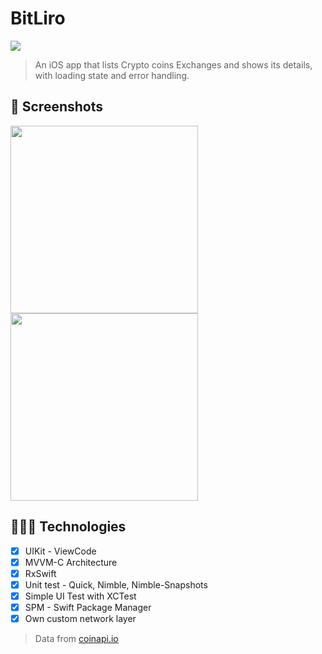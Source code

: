 # BitLiro

<img src="https://img.shields.io/badge/Swift-FA7343?style=for-the-badge&logo=swift&logoColor=white">

> An iOS app that lists Crypto coins Exchanges and shows its details, with loading state and error handling. 

## 📱 Screenshots

<img width="300" src="https://github.com/marcos1262/poly-token/blob/main/screenshot1.png">        <img width="300" src="https://github.com/marcos1262/poly-token/blob/main/screenshot2.png">

## 👩🏾‍💻 Technologies
- [x] UIKit - ViewCode
- [x] MVVM-C Architecture
- [x] RxSwift
- [x] Unit test - Quick, Nimble, Nimble-Snapshots
- [x] Simple UI Test with XCTest
- [x] SPM - Swift Package Manager
- [x] Own custom network layer

> Data from [coinapi.io](https://docs.coinapi.io/?shell#list-all-exchanges-get)
